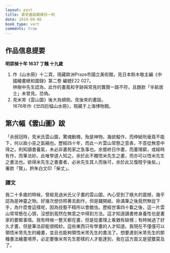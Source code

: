 ```yaml
---
layout: post
title: 龚贤畫跋翻譯另一則
date: 2019-09-06
book_type: vert
comments: true
---
```


## 作品信息提要

**明崇楨十年 1637 丁醜 十九歲**
<ol class="gap-after">
<li>作《山水冊》十二頁，現藏歐洲Praze市國立美術館，見日本鈴木敬主編《中國繪畫總和圖錄》第二卷 編號E22 027。
<br>
林樹中先生認為，此作的畫風和字跡與常見的龔賢一路不符，且題款「半畝居士」未曾見。恐偽。
</li>
<li>見米芾《雲山圖》後大為傾倒。見後來的畫跋。
<br>
1676年作《廿四巨幅山水冊》，現藏于上海博物館。
</li>
</ol>

## 第六幅《雲山圖》跋
<div class="gap-after">
「余弱冠時，見米氏雲山圖，驚魂動魄，殆是神物。幾欲擬作，而伸紙吮毫竟不能下，何以故小巫之氣縮也。歷經四十年，而此一片雲山常懸之意表，不意從無意中得之。則知讀書養氣，未必非畫苑家之急事也。余嘗終日作畫，而畫理窮，或經時有作，而筆法妙。此唯學道人知之。余於此不獨悟米先生之畫，而亦可以悟米先生之書法也。欲得米先生之書畫者，必米先生其人而後可，余於此又復瞠乎後矣。」
<br>
署款「賢」。鈐朱白文印「柴丈」。</div>

<div class="flow-flip"  class="break-before"><h3>譯文</h3>我二十多歲的時候，曾經見過米氏父子畫的雲山圖，內心受到了極大的震撼，幾乎認為是神靈之物。好幾次想仿照著去創作，但是鋪開紙、掭滿筆之後竟然無從下手，為什麼會這樣呢，因為技藝不精所以會膽怯。歷經世事四十載之後，這一片雲山常常懸在心頭，沒想到竟然在無意之中得到方法。這才知道讀書修身養性也是畫家的要緊事情。我有時候一整天都在畫，但是從畫理上看猶有缺憾；有時候過了好久才畫，但是筆法卻能很精妙。這些東西只有學畫的人才知道。我現在不僅僅可以領悟米芾先生的繪畫，並且也能夠領悟米芾先生的書法了。想要達到米芾先生的那種書法繪畫境界，必定要像米芾先生那樣的人才能達到，我在這方面又是望塵莫及了。</div>
